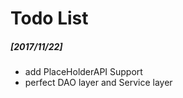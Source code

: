 # Todo List
##### [2017/11/22]  
- add PlaceHolderAPI Support
- perfect DAO layer and Service layer
